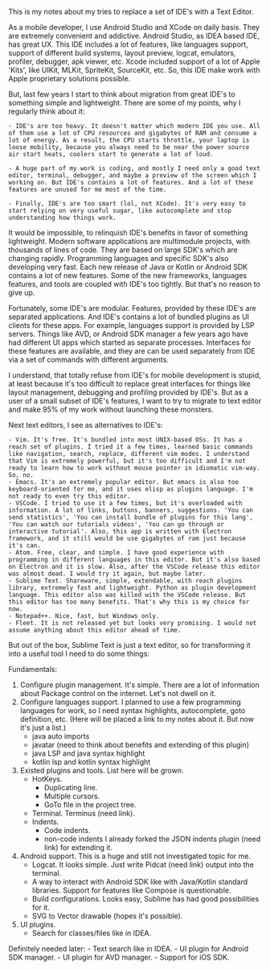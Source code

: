 This is my notes about my tries to replace a set of IDE's with a Text Editor.

As a mobile developer, I use Android Studio and XCode on daily basis. They are extremely convenient and addictive. 
Android Studio, as IDEA based IDE, has great UX. This IDE includes a lot of features, like languages support, support of different build systems, layout preview, logcat, emulators, profiler, debugger, apk viewer, etc.
Xcode included support of a lot of Apple 'Kits', like UIKit, MLKit, SpriteKit, SourceKit, etc. So, this IDE make work with Apple proprietary solutions possible.

But, last few years I start to think about migration from great IDE's to something simple and lightweight. There are some of my points, why I regularly think about it:

    - IDE's are too heavy. It doesn't matter which modern IDE you use. All of them use a lot of CPU resources and gigabytes of RAM and consume a lot of energy. As a result, the CPU starts throttle, your laptop is loose mobility, because you always need to be near the power source air start heats, coolers start to generate a lot of loud. 

    - A huge part of my work is coding, and mostly I need only a good text editor, terminal, debugger, and maybe a preview of the screen which I working on. But IDE's contains a lot of features. And a lot of these features are unused for me most of the time.

    - Finally, IDE's are too smart (lol, not XCode). It's very easy to start relying on very useful sugar, like autocomplete and stop understanding how things work.

It would be impossible, to relinquish IDE's benefits in favor of something lightweight. Modern software applications are multimodule projects, with thousands of lines of code. They are based on large SDK's which are changing rapidly. Programming languages and specific SDK's also developing very fast. Each new release of Java or Kotlin or Android SDK contains a lot of new features. Some of the new frameworks, languages features, and tools are coupled with IDE's too tightly. But that's no reason to give up.

Fortunately, some IDE's are modular. Features, provided by these IDE's are separated applications. And IDE's contains a lot of bundled plugins as UI clients for these apps. For example, languages support is provided by LSP servers. Things like AVD, or Android SDK manager a few years ago have had different UI apps which started as separate processes. Interfaces for these features are available, and they are can be used separately from IDE via a set of commands with different arguments.

I understand, that totally refuse from IDE's for mobile development is stupid, at least because it's too difficult to replace great interfaces for things like layout management, debugging and profiling provided by IDE's. But as a user of a small subset of IDE's features, I want to try to migrate to text editor and make 95% of my work without launching these monsters.

Next text editors, I see as alternatives to IDE's:

    - Vim. It's free. It's bundled into most UNIX-based OSs. It has a reach set of plugins. I tried it a few times, learned basic commands like navigation, search, replace, different vim modes. I understand that Vim is extremely powerful, but it's too difficult and I'm not ready to learn how to work without mouse pointer in idiomatic vim-way. So, no.
    - Emacs. It's an extremely popular editor. But emacs is also too keyboard-oriented for me, and it uses elisp as plugins language. I'm not ready to even try this editor.
    - VSCode. I tried to use it a few times, but it's overloaded with information. A lot of links, buttons, banners, suggestions. 'You can send statistics', 'You can install bundle of plugins for this lang', 'You can watch our tutorials videos', 'You can go through or interactive tutorial'. Also, this app is written with Electron framework, and it still would be use gigabytes of ram just because it's can.
    - Atom. Free, clear, and simple. I have good experience with programming in different languages in this editor. But it's also based on Electron and it is slow. Also, after the VSCode release this editor was almost dead. I would try it again, but maybe later.
    - Sublime Text. Shareware, simple, extendable, with reach plugins library, extremely fast and lightweight. Python as plugin development language. This editor also was killed with the VSCode release. But this editor has too many benefits. That's why this is my choice for now.
    - Notepad++. Nice, fast, but Windows only.
    - Fleet. It is not released yet but looks very promising. I would not assume anything about this editor ahead of time.

But out of the box, Sublime Text is just a text editor, so for transforming it into a useful tool I need to do some things:

Fundamentals:
1) Configure plugin management. It's simple. There are a lot of information about Package control on the internet. Let's not dwell on it.
2) Configure languages support. I planned to use a few programming languages for work, so I need syntax highlights, autocomplete, goto definition, etc. (Here will be placed a link to my notes about it. But now it's just a list.)
    - java auto imports
    - javatar (need to think about benefits and extending of this plugin)
    - java LSP and java syntax highlight
    - kotlin lsp and kotlin syntax highlight
3) Existed plugins and tools. List here will be grown. 
    - HotKeys.
        - Duplicating line.
        - Multiple cursors.
        - GoTo file in the project tree. 
    - Terminal. Terminus (need link).
    - Indents. 
        - Code indents.
        - non-code indents I already forked the JSON indents plugin (need link) for extending it.
4) Android support. This is a huge and still not investigated topic for me. 
    - Logcat. It looks simple. Just write Pidcat (need link) output into the terminal.
    - A way to interact with Android SDK like with Java/Kotlin standard libraries. Support for features like Compose is questionable.
    - Build configurations. Looks easy, Sublime has had good possibilities for it.
    - SVG to Vector drawable (hopes it's possible).
5) UI plugins.
    - Search for classes/files like in IDEA.

Definitely needed later:
    - Text search like in IDEA.
    - UI plugin for Android SDK manager.
    - UI plugin for AVD manager.
    - Support for iOS SDK.
